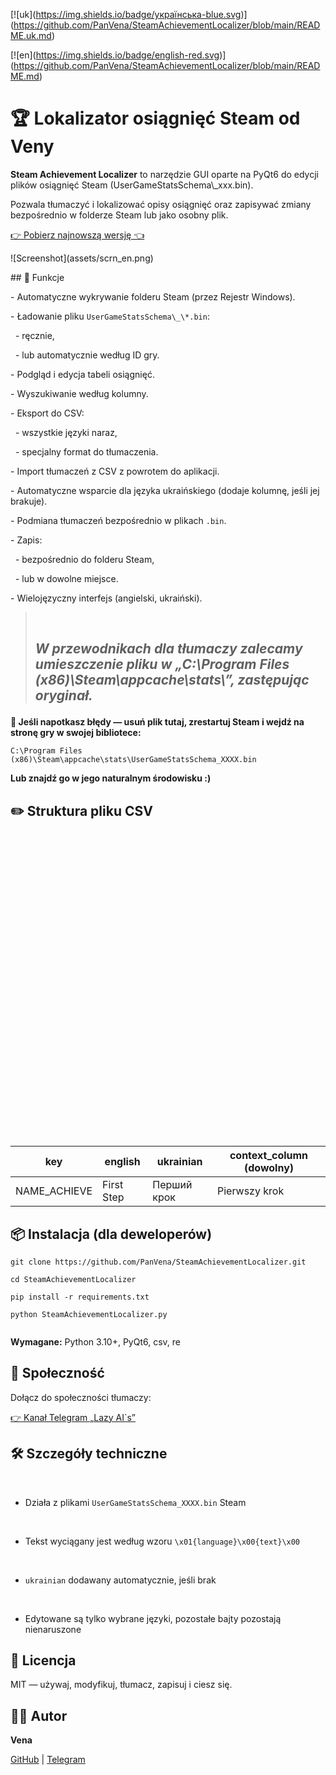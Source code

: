 \[!\[uk](https://img.shields.io/badge/українська-blue.svg)](https://github.com/PanVena/SteamAchievementLocalizer/blob/main/README.uk.md)

\[!\[en](https://img.shields.io/badge/english-red.svg)](https://github.com/PanVena/SteamAchievementLocalizer/blob/main/README.md)



<h1>🏆 Lokalizator osiągnięć Steam od Veny</h1>



<p><strong>Steam Achievement Localizer</strong> to narzędzie GUI oparte na PyQt6 do edycji plików osiągnięć Steam (UserGameStatsSchema\_xxx.bin).

Pozwala tłumaczyć i lokalizować opisy osiągnięć oraz zapisywać zmiany bezpośrednio w folderze Steam lub jako osobny plik.</p>



<p><a class="button-link" href="https://github.com/PanVena/SteamAchievementLocalizer/releases/latest" target="\_blank">👉 Pobierz najnowszą wersję 👈</a></p>



!\[Screenshot](assets/scrn\_en.png)



\## 📌 Funkcje

\- Automatyczne wykrywanie folderu Steam (przez Rejestr Windows).

\- Ładowanie pliku `UserGameStatsSchema\_\*.bin`:

&nbsp; - ręcznie,

&nbsp; - lub automatycznie według ID gry.

\- Podgląd i edycja tabeli osiągnięć.

\- Wyszukiwanie według kolumny.

\- Eksport do CSV:

&nbsp; - wszystkie języki naraz,

&nbsp; - specjalny format do tłumaczenia.

\- Import tłumaczeń z CSV z powrotem do aplikacji.

\- Automatyczne wsparcie dla języka ukraińskiego (dodaje kolumnę, jeśli jej brakuje).

\- Podmiana tłumaczeń bezpośrednio w plikach `.bin`.

\- Zapis:

&nbsp; - bezpośrednio do folderu Steam,

&nbsp; - lub w dowolne miejsce.

\- Wielojęzyczny interfejs (angielski, ukraiński).



<blockquote>

&nbsp;  <h2> <p><strong><i>W przewodnikach dla tłumaczy zalecamy umieszczenie pliku w „C:\\Program Files (x86)\\Steam\\appcache\\stats\\”, zastępując oryginał.</i></strong></p></h2>

</blockquote>



<p><strong>🧯 Jeśli napotkasz błędy — usuń plik tutaj, zrestartuj Steam i wejdź na stronę gry w swojej bibliotece:</strong><br>

<code>C:\\Program Files (x86)\\Steam\\appcache\\stats\\UserGameStatsSchema\_XXXX.bin</code><br>

<strong>Lub znajdź go w jego naturalnym środowisku :)</strong></p>



<h2>✏️ Struktura pliku CSV</h2>



<table>

&nbsp;   <thead>

&nbsp;       <tr>

&nbsp;           <th>key</th>

&nbsp;           <th>english</th>

&nbsp;           <th>ukrainian</th>

&nbsp;           <th>context\_column (dowolny)</th>

&nbsp;       </tr>

&nbsp;   </thead>

&nbsp;   <tbody>

&nbsp;       <tr>

&nbsp;           <td>NAME\_ACHIEVE</td>

&nbsp;           <td>First Step</td>

&nbsp;           <td>Перший крок</td>

&nbsp;           <td>Pierwszy krok</td>

&nbsp;       </tr>

&nbsp;   </tbody>

</table>



<h2>📦 Instalacja (dla deweloperów)</h2>

<pre><code>git clone https://github.com/PanVena/SteamAchievementLocalizer.git

cd SteamAchievementLocalizer

pip install -r requirements.txt

python SteamAchievementLocalizer.py

</code></pre>

<p><strong>Wymagane:</strong> Python 3.10+, PyQt6, csv, re</p>



<h2>👥 Społeczność</h2>

<p>Dołącz do społeczności tłumaczy:<br>

<a href="https://t.me/linyvi\_sh\_ji" target="\_blank">👉 Kanał Telegram „Lazy AI`s”</a></p>



<h2>🛠 Szczegóły techniczne</h2>

<ul>

&nbsp;   <li>Działa z plikami <code>UserGameStatsSchema\_XXXX.bin</code> Steam</li>

&nbsp;   <li>Tekst wyciągany jest według wzoru <code>\\x01{language}\\x00{text}\\x00</code></li>

&nbsp;   <li><code>ukrainian</code> dodawany automatycznie, jeśli brak</li>

&nbsp;   <li>Edytowane są tylko wybrane języki, pozostałe bajty pozostają nienaruszone</li>

</ul>



<h2>🔖 Licencja</h2>

<p>MIT — używaj, modyfikuj, tłumacz, zapisuj i ciesz się.</p>



<h2>🧑‍💻 Autor</h2>

<p><strong>Vena</strong><br>

<a href="https://github.com/PanVena" target="\_blank">GitHub</a> | <a href="https://t.me/Pan\_Vena" target="\_blank">Telegram</a></p>

